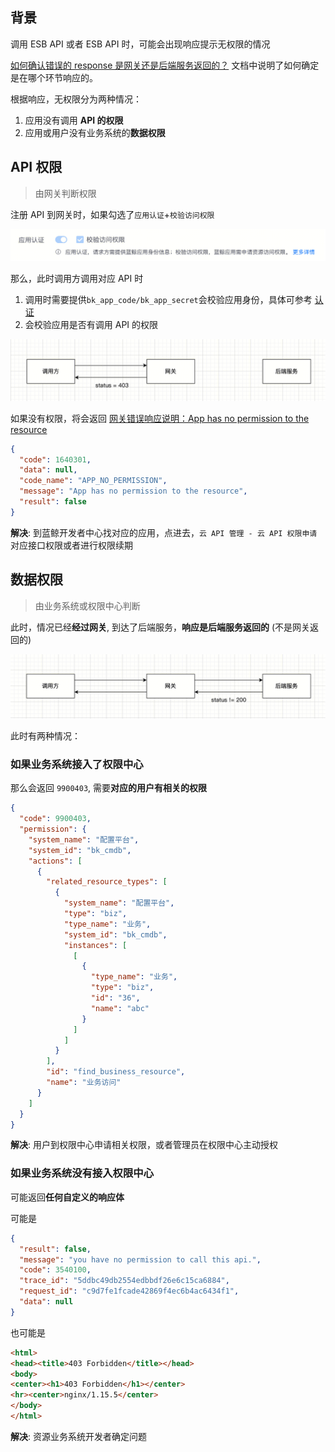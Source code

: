 ## 背景

调用 ESB API 或者 ESB API 时，可能会出现响应提示无权限的情况

[如何确认错误的 response 是网关还是后端服务返回的？](../FAQ/gateway-error-or-backend-error.md) 文档中说明了如何确定是在哪个环节响应的。

根据响应，无权限分为两种情况：

1. 应用没有调用 **API 的权限**
2. 应用或用户没有业务系统的**数据权限**

## API 权限

> 由网关判断权限

注册 API 到网关时，如果勾选了`应用认证`+`校验访问权限`

![image.png](./media/api-permission-and-data-permission-01.png)

那么，此时调用方调用对应 API 时

1. 调用时需要提供`bk_app_code/bk_app_secret`会校验应用身份，具体可参考 [认证](./authorization.md)
2. 会校验应用是否有调用 API 的权限

![image.png](./media/api-permission-and-data-permission-02.png)

如果没有权限，将会返回 [网关错误响应说明：App has no permission to the resource](../FAQ/gateway-error-or-backend-error.md)

```json
{
  "code": 1640301,
  "data": null,
  "code_name": "APP_NO_PERMISSION",
  "message": "App has no permission to the resource",
  "result": false
}
```

**解决**: 到蓝鲸开发者中心找对应的应用，点进去，`云 API 管理 - 云 API 权限申请`对应接口权限或者进行权限续期

## 数据权限

> 由业务系统或权限中心判断

此时，情况已经**经过网关**, 到达了后端服务，**响应是后端服务返回的** (不是网关返回的)

![image.png](./media/api-permission-and-data-permission-03.png)

此时有两种情况：

### 如果业务系统接入了权限中心

那么会返回 `9900403`, 需要**对应的用户有相关的权限**

```json
{
  "code": 9900403,
  "permission": {
    "system_name": "配置平台",
    "system_id": "bk_cmdb",
    "actions": [
      {
        "related_resource_types": [
          {
            "system_name": "配置平台",
            "type": "biz",
            "type_name": "业务",
            "system_id": "bk_cmdb",
            "instances": [
              [
                {
                  "type_name": "业务",
                  "type": "biz",
                  "id": "36",
                  "name": "abc"
                }
              ]
            ]
          }
        ],
        "id": "find_business_resource",
        "name": "业务访问"
      }
    ]
  }
}
```

**解决**: 用户到权限中心申请相关权限，或者管理员在权限中心主动授权


### 如果业务系统没有接入权限中心

可能返回**任何自定义的响应体**

可能是

```json
{
  "result": false,
  "message": "you have no permission to call this api.",
  "code": 3540100,
  "trace_id": "5ddbc49db2554edbbdf26e6c15ca6884",
  "request_id": "c9d7fe1fcade42869f4ec6b4ac6434f1",
  "data": null
}
```

也可能是

```html
<html>
<head><title>403 Forbidden</title></head>
<body>
<center><h1>403 Forbidden</h1></center>
<hr><center>nginx/1.15.5</center>
</body>
</html>
```

**解决**: 资源业务系统开发者确定问题
